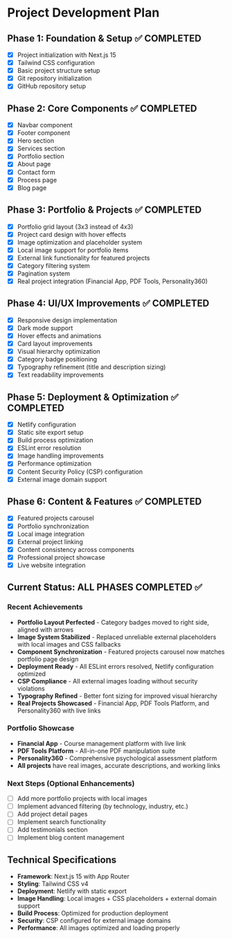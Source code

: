 # Project Development Plan

## Phase 1: Foundation & Setup ✅ COMPLETED
- [x] Project initialization with Next.js 15
- [x] Tailwind CSS configuration
- [x] Basic project structure setup
- [x] Git repository initialization
- [x] GitHub repository setup

## Phase 2: Core Components ✅ COMPLETED
- [x] Navbar component
- [x] Footer component
- [x] Hero section
- [x] Services section
- [x] Portfolio section
- [x] About page
- [x] Contact form
- [x] Process page
- [x] Blog page

## Phase 3: Portfolio & Projects ✅ COMPLETED
- [x] Portfolio grid layout (3x3 instead of 4x3)
- [x] Project card design with hover effects
- [x] Image optimization and placeholder system
- [x] Local image support for portfolio items
- [x] External link functionality for featured projects
- [x] Category filtering system
- [x] Pagination system
- [x] Real project integration (Financial App, PDF Tools, Personality360)

## Phase 4: UI/UX Improvements ✅ COMPLETED
- [x] Responsive design implementation
- [x] Dark mode support
- [x] Hover effects and animations
- [x] Card layout improvements
- [x] Visual hierarchy optimization
- [x] Category badge positioning
- [x] Typography refinement (title and description sizing)
- [x] Text readability improvements

## Phase 5: Deployment & Optimization ✅ COMPLETED
- [x] Netlify configuration
- [x] Static site export setup
- [x] Build process optimization
- [x] ESLint error resolution
- [x] Image handling improvements
- [x] Performance optimization
- [x] Content Security Policy (CSP) configuration
- [x] External image domain support

## Phase 6: Content & Features ✅ COMPLETED
- [x] Featured projects carousel
- [x] Portfolio synchronization
- [x] Local image integration
- [x] External project linking
- [x] Content consistency across components
- [x] Professional project showcase
- [x] Live website integration

## Current Status: ALL PHASES COMPLETED ✅

### Recent Achievements
- **Portfolio Layout Perfected** - Category badges moved to right side, aligned with arrows
- **Image System Stabilized** - Replaced unreliable external placeholders with local images and CSS fallbacks
- **Component Synchronization** - Featured projects carousel now matches portfolio page design
- **Deployment Ready** - All ESLint errors resolved, Netlify configuration optimized
- **CSP Compliance** - All external images loading without security violations
- **Typography Refined** - Better font sizing for improved visual hierarchy
- **Real Projects Showcased** - Financial App, PDF Tools Platform, and Personality360 with live links

### Portfolio Showcase
- **Financial App** - Course management platform with live link
- **PDF Tools Platform** - All-in-one PDF manipulation suite
- **Personality360** - Comprehensive psychological assessment platform
- **All projects** have real images, accurate descriptions, and working links

### Next Steps (Optional Enhancements)
- [ ] Add more portfolio projects with local images
- [ ] Implement advanced filtering (by technology, industry, etc.)
- [ ] Add project detail pages
- [ ] Implement search functionality
- [ ] Add testimonials section
- [ ] Implement blog content management

## Technical Specifications
- **Framework**: Next.js 15 with App Router
- **Styling**: Tailwind CSS v4
- **Deployment**: Netlify with static export
- **Image Handling**: Local images + CSS placeholders + external domain support
- **Build Process**: Optimized for production deployment
- **Security**: CSP configured for external image domains
- **Performance**: All images optimized and loading properly

